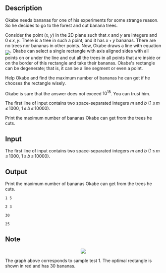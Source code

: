 ## Description

<div><p>Okabe needs bananas for one of his experiments for some strange reason. So he decides to go to the forest and cut banana trees.</p><p>Consider the point <span class="tex-span">(<i>x</i>, <i>y</i>)</span> in the 2D plane such that <span class="tex-span"><i>x</i></span> and <span class="tex-span"><i>y</i></span> are integers and <span class="tex-span">0 ≤ <i>x</i>, <i>y</i></span>. There is a tree in such a point, and it has <span class="tex-span"><i>x</i> + <i>y</i></span> bananas. There are no trees nor bananas in other points. Now, Okabe draws a line with equation <img align="middle" class="tex-formula" src="file://S2PFW1XI.png" style="max-width: 100.0%;max-height: 100.0%;">. Okabe can select a single rectangle with axis aligned sides with all points on or under the line and cut all the trees in all points that are inside or on the border of this rectangle and take their bananas. Okabe's rectangle can be degenerate; that is, it can be a line segment or even a point.</p><p>Help Okabe and find the maximum number of bananas he can get if he chooses the rectangle wisely.</p><p>Okabe is sure that the answer does not exceed <span class="tex-span">10<sup class="upper-index">18</sup></span>. You can trust him.</p></div><div class="input-specification"><p>The first line of input contains two space-separated integers <span class="tex-span"><i>m</i></span> and <span class="tex-span"><i>b</i></span> (<span class="tex-span">1 ≤ <i>m</i> ≤ 1000</span>, <span class="tex-span">1 ≤ <i>b</i> ≤ 10000</span>).</p></div><div class="output-specification"><p>Print the maximum number of bananas Okabe can get from the trees he cuts.</p></div>

## Input

<p>The first line of input contains two space-separated integers <span class="tex-span"><i>m</i></span> and <span class="tex-span"><i>b</i></span> (<span class="tex-span">1 ≤ <i>m</i> ≤ 1000</span>, <span class="tex-span">1 ≤ <i>b</i> ≤ 10000</span>).</p>

## Output

<p>Print the maximum number of bananas Okabe can get from the trees he cuts.</p>





```input1
1 5

```




```input2
2 3

```




```output1
30

```




```output2
25

```



## Note

<center> <img class="tex-graphics" src="file://OMFo8G27.png" style="max-width: 100.0%;max-height: 100.0%;"> </center><p>The graph above corresponds to sample test 1. The optimal rectangle is shown in red and has <span class="tex-span">30</span> bananas.</p>

